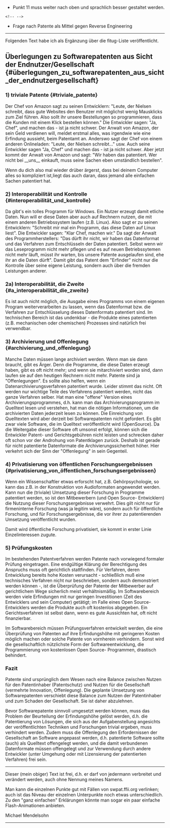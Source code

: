 -   Punkt 11 muss weiter nach oben und sprachlich besser gestaltet
    werden.

```{=html}
<!-- -->
```
-   Frage nach Patente als Mittel gegen Reverse Engineering

------------------------------------------------------------------------

Folgenden Text habe ich als Ergänzung über die fitug-Liste
veröffentlicht.

## Überlegungen zu Softwarepatenten aus Sicht der Endnutzer/Gesellschaft {#überlegungen_zu_softwarepatenten_aus_sicht_der_endnutzergesellschaft}

### 1) triviale Patente {#triviale_patente}

Der Chef von Amazon sagt zu seinen Entwicklern: \"Leute, der Nielsen
schreibt, dass gute Websites den Benutzer mit möglichst wenig Mausklicks
zum Ziel führen. Also sollt ihr unsere Bestellungen so programmieren,
dass die Kunden mit einem Klick bestellen können.\" Die Entwickler
sagen: \"Ja, Chef\", und machen das - ist ja nicht schwer. Der Anwalt
von Amazon, der sein Geld verdienen will, meldet erstmal alles, was
irgendwie wie eine Erfindung aussieht, beim Patentamt an. Anderswo sagt
der Chef von einem anderen Onlineladen: \"Leute, der Nielsen
schreibt\...\" usw. Auch seine Entwickler sagen \"Ja, Chef\" und machen
das - ist ja nicht schwer. Aber jetzt kommt der Anwalt von Amazon und
sagt: \"Wir haben das patentiert. Wer nicht bei \_\_uns\_\_ einkauft,
muss seine Sachen eben umständlich bestellen\".

Wenn du dich also mal wieder drüber ärgerst, dass bei deinem Computer
alles so kompliziert ist,liegt das auch daran, dass jemand alle
einfachen Sachen patentiert hat.

### 2) Interoperabilität und Kontrolle {#interoperabilität_und_kontrolle}

Da gibt\'s ein tolles Programm für Windows. Ein Nutzer erzeugt damit
etliche Daten. Nun will er diese Daten aber auch auf Rechnern nutzen,
die mit einem anderen Betriebssystem laufen (z.B. Linux). Also sagt er
zu seinen Entwicklern: \"Schreibt mir mal ein Programm, das diese Daten
auf Linux liest\". Die Entwickler sagen: \"Klar Chef, machen wir.\" Da
sagt der Anwalt des Programmherstellers: \"Das dürft ihr nicht, wir
haben das Datenformat und das Verfahren zum Entschlüsseln der Daten
patentiert. Selbst wenn wir das Leseprogramm nicht mehr pflegen und es
auf neuen Betriebssytemen nicht mehr läuft, müsst ihr warten, bis unsere
Patente ausgelaufen sind, ehe ihr an die Daten dürft\". Damit gibt das
Patent dem \"Erfinder\" nicht nur die Kontrolle über seine eigene
Leistung, sondern auch über die fremden Leistungen anderer.

### 2a) Interoperabilität, die Zweite {#a_interoperabilität_die_zweite}

Es ist auch nicht möglich, die Ausgabe eines Programms von einem eigenen
Program weiterverarbeiten zu lassen, wenn das Datenformat bzw. die
Verfahren zur Entschlüsselung dieses Datenformats patentiert sind. Im
technischen Bereich ist das undenkbar - die Produkte eines patentierten
(z.B. mechanischen oder chemischen) Prozesses sind natürlich frei
verwendbar.

### 3) Archivierung und Offenlegung {#archivierung_und_offenlegung}

Manche Daten müssen lange archiviert werden. Wenn man sie dann braucht,
gibt es Ärger. Denn die Programme, die diese Daten erzeugt haben, gibt
es oft nicht mehr; und wenn sie mitarchiviert worden sind, dann laufen
sie auf den heutigen Rechnern nicht mehr. Patente sind ja
\"Offenlegungen\". Es sollte also helfen, wenn ein
Datenarchivierungsverfahren patentiert wurde. Leider stimmt das nicht.
Oft werden nur wichtige Teile des Verfahrens patentiert werden, nicht
das ganze Verfahren selber. Hat man eine \"offene\" Version eines
Archivierungsprogrammes, d.h. kann man das Archivierungsprogramm im
Quelltext lesen und verstehen, hat man die nötigen Informationen, um die
archivierten Daten jederzeit lesen zu können. Die Einreichung von
Quelltexten wird aber derzeit bei Softwarepatenten nicht gefordert. Es
gibt zwar viele Software, die im Quelltext veröffentlicht wird
(OpenSource). Da die Weitergabe dieser Software oft umsonst erfolgt,
können sich die Entwickler Patent- und Gerichtsgebühren nicht leisten
und schrecken daher oft schon vor der Androhung von Patentklagen zurück.
Deshalb ist gerade für nicht patentierte Datenformate die
Archivierungssicherheit höher. Hier verkehrt sich der Sinn der
\"Offenlegung\" in sein Gegenteil.

### 4) Privatisierung von öffentlichen Forschungsergebnissen {#privatisierung_von_öffentlichen_forschungsergebnissen}

Wenn ein Wissenschaftler etwas erforscht hat, z.B. Gehörpsychologie, so
kann das z.B. in der Konstruktion von Audioformaten angewendet werden.
Kann nun die (triviale) Umsetzung dieser Forschung in Programme
patentiert werden, so ist den Mitbewerbern (und Open Source-
Entwicklern) die Nutzung dieser Forschungsergebnisse verwehrt. Dies gilt
nicht nur für firmeninterne Forschung (was ja legitim wäre), sondern
auch für öffentliche Forschung, und für Forschungsergebnisse, die vor
ihrer zu patentierenden Umsetzung veröffentlicht wurden.

Damit wird öffentliche Forschung privatisiert, sie kommt in erster Linie
Einzelinteressen zugute.

### 5) Prüfungskosten

Im bestehenden Patentverfahren werden Patente nach vorwiegend formaler
Prüfung eingetragen. Eine endgültige Klärung der Berechtigung des
Anspruchs muss oft gerichtlich stattfinden. Für Verfahren, deren
Entwicklung bereits hohe Kosten verursacht - schließlich muß eine
technisches Verfahren nicht nur beschrieben, sondern auch demonstriert
werden können -, ist die Überprüfung der Patente der Mitbewerber auf
gerichtlichem Wege sicherlich meist verhältnismäßig. Im Softwarebereich
werden viele Erfindungen mit nur geringen Investitionen (Zeit des
Entwicklers und sein Computer) getätigt; im Falle eines Open
Source-Entwicklers werden die Produkte auch oft kostenlos abgegeben. Ein
Gerichtsverfahren ist selbst dann, wenn es gute Aussichten hat, oft
nicht finanzierbar.

Im Softwarebereich müssen Prüfungsverfahren entwickelt werden, die eine
Überprüfung von Patenten auf ihre Erfindungshöhe mit geringeren Kosten
möglich machen oder solche Patente von vornherein verhindern. Sonst wird
die gesellschaftlich nützlichste Form der Softwareentwicklung, die
Programmierung von kostenlosen Open Source- Programmen, drastisch
behindert.

### Fazit

Patente sind ursprünglich dem Wesen nach eine Balance zwischen Nutzen
für den Patentinhaber (Patentschutz) und Nutzen für die Gesellschaft
(vermehrte Innovation, Offenlegung). Die geplante Umsetzung von
Softwarepatenten verschiebt diese Balance zum Nutzen der Patentinhaber
und zum Schaden der Gesellschaft. Sie ist daher abzulehnen.

Bevor Softwarepatente sinnvoll umgesetzt werden können, muss das Problem
der Beurteilung der Erfindungshöhe gelöst werden, d.h. die Patentierung
von Lösungen, die sich aus der Aufgabenstellung angesichts der
veröffentlichten Techniken und Forschungen trivial ergeben, muss
verhindert werden. Zudem muss die Offenlegung den Erfordernissen der
Gesellschaft an Software angepasst werden, d.h. patentierte Software
sollte (auch) als Quelltext offengelegt werden, und die damit
verbundenen Datenformate müssen offengelegt und zur Verwendung durch
andere Entwickler (unter Umgehung oder mit Lizensierung der patentierten
Verfahren) frei sein.

------------------------------------------------------------------------

Dieser (mein obiger) Text ist frei, d.h. er darf von jedermann
verbreitet und verändert werden, auch ohne Nennung meines Namens.

Man kann die einzelnen Punkte gut mit Fällen von swpat.ffii.org
verlinken; auch ist das Niveau der einzelnen Unterpunkte noch etwas
unterschiedlich. Zu den \"ganz einfachen\" Erklärungen könnte man sogar
ein paar einfache Flash-Animationen anbieten.

Michael Mendelsohn

------------------------------------------------------------------------

